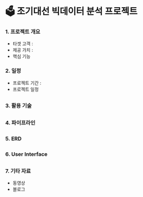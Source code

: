 # 🗳️ 조기대선 빅데이터 분석 프로젝트

### 1. 프로젝트 개요
- 타겟 고객 :
- 제공 가치 :
- 핵심 기능

### 2. 일정
- 프로젝트 기간 :
- 프로젝트 일정
  
##

### 3. 활용 기술
##

### 4. 파이프라인

##

### 5. ERD

##

### 6. User Interface

##

### 7. 기타 자료
- 동영상
- 블로그 
